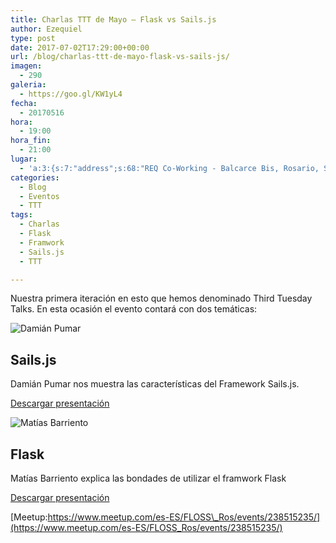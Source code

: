 ```yaml
---
title: Charlas TTT de Mayo – Flask vs Sails.js
author: Ezequiel
type: post
date: 2017-07-02T17:29:00+00:00
url: /blog/charlas-ttt-de-mayo-flask-vs-sails-js/
imagen:
  - 290
galeria:
  - https://goo.gl/KW1yL4
fecha:
  - 20170516
hora:
  - 19:00
hora_fin:
  - 21:00
lugar:
  - 'a:3:{s:7:"address";s:68:"REQ Co-Working - Balcarce Bis, Rosario, Santa Fe Province, Argentina";s:3:"lat";s:18:"-32.93415840000001";s:3:"lng";s:10:"-60.649472";}'
categories:
  - Blog
  - Eventos
  - TTT
tags:
  - Charlas
  - Flask
  - Framwork
  - Sails.js
  - TTT

---
```

Nuestra primera iteración en esto que hemos denominado Third Tuesday Talks. En esta ocasión el evento contará con dos temáticas:  

![Damián Pumar](https://itfloss.rocks/wp-content/themes/hummingBird/img/damian_pumar.jpg)

**Sails.js**
------------

Damián Pumar nos muestra las características del Framework Sails.js.

[Descargar presentación](https://goo.gl/hRnviD)

![Matías Barriento](https://itfloss.rocks/wp-content/themes/hummingBird/img/matias_barriento.jpg)

**Flask**
---------

Matías Barriento explica las bondades de utilizar el framwork Flask

[Descargar presentación](https://goo.gl/8thMws)

[Meetup:https://www.meetup.com/es-ES/FLOSS\_Ros/events/238515235/](https://www.meetup.com/es-ES/FLOSS_Ros/events/238515235/)